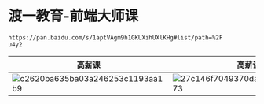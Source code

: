 # 渡一教育-前端大师课
```
https://pan.baidu.com/s/1aptVAgm9h1GKUXihUXlKHg#list/path=%2F
u4y2
```
|高薪课|高薪课|架构课|
|--|--|--|
|![c2620ba635ba03a246253c1193aa1b9](https://github.com/Flashcard8009/front-end-course/assets/110398988/060137da-b256-4e22-95fb-903b31938b43)|![27c146f7049370da322a9be7e624b73](https://github.com/Flashcard8009/front-end-course/assets/110398988/fd6db0dd-f1a7-4dba-8da7-b77ec16a7e4e)|![53833ad45720948f478fb2221a05e6a](https://github.com/Flashcard8009/front-end-course/assets/110398988/fb6a8491-1c90-41d2-ad26-28c015e40a17)|

